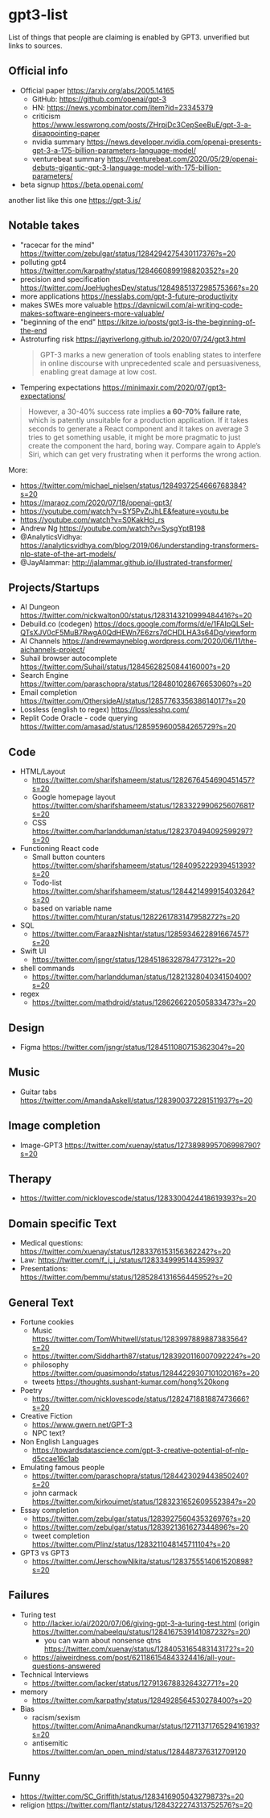 # gpt3-list

List of things that people are claiming is enabled by GPT3. unverified but links to sources.

## Official info

- Official paper https://arxiv.org/abs/2005.14165
  - GitHub: https://github.com/openai/gpt-3
  - HN: https://news.ycombinator.com/item?id=23345379
  - criticism https://www.lesswrong.com/posts/ZHrpjDc3CepSeeBuE/gpt-3-a-disappointing-paper
  - nvidia summary https://news.developer.nvidia.com/openai-presents-gpt-3-a-175-billion-parameters-language-model/
  - venturebeat summary https://venturebeat.com/2020/05/29/openai-debuts-gigantic-gpt-3-language-model-with-175-billion-parameters/
- beta signup https://beta.openai.com/

another list like this one https://gpt-3.is/

## Notable takes

- "racecar for the mind" https://twitter.com/zebulgar/status/1284294275430117376?s=20
- polluting gpt4 https://twitter.com/karpathy/status/1284660899198820352?s=20
- precision and specification https://twitter.com/JoeHughesDev/status/1284985137298575366?s=20
- more applications https://nesslabs.com/gpt-3-future-productivity
- makes SWEs more valuable https://davnicwil.com/ai-writing-code-makes-software-engineers-more-valuable/
- "beginning of the end" https://kitze.io/posts/gpt3-is-the-beginning-of-the-end
- Astroturfing risk https://jayriverlong.github.io/2020/07/24/gpt3.html
  > GPT-3 marks a new generation of tools enabling states to interfere in online discourse with unprecedented scale and persuasiveness, enabling great damage at low cost.
- Tempering expectations https://minimaxir.com/2020/07/gpt3-expectations/

> However, a 30-40% success rate implies **a 60-70% failure rate**, which is patently unsuitable for a production application. If it takes seconds to generate a React component and it takes on average 3 tries to get something usable, it might be more pragmatic to just create the component the hard, boring way. Compare again to Apple’s Siri, which can get very frustrating when it performs the wrong action.

More:

- https://twitter.com/michael_nielsen/status/1284937254666768384?s=20
- https://maraoz.com/2020/07/18/openai-gpt3/
- https://youtube.com/watch?v=SY5PvZrJhLE&feature=youtu.be
- https://youtube.com/watch?v=S0KakHcj_rs
- Andrew Ng https://youtube.com/watch?v=SysgYptB198
- @AnalyticsVidhya: https://analyticsvidhya.com/blog/2019/06/understanding-transformers-nlp-state-of-the-art-models/
- @JayAlammar: http://jalammar.github.io/illustrated-transformer/

## Projects/Startups

- AI Dungeon https://twitter.com/nickwalton00/status/1283143210999484416?s=20
- Debuild.co (codegen) https://docs.google.com/forms/d/e/1FAIpQLSeI-QTsXJV0cF5MuB7RwgA0QdHEWn7E6zrs7dCHDLHA3s64Dg/viewform
- AI Channels https://andrewmayneblog.wordpress.com/2020/06/11/the-aichannels-project/
- Suhail browser autocomplete https://twitter.com/Suhail/status/1284562825084416000?s=20
- Search Engine https://twitter.com/paraschopra/status/1284801028676653060?s=20
- Email completion https://twitter.com/OthersideAI/status/1285776335638614017?s=20
- Lossless (english to regex) https://losslesshq.com/
- Replit Code Oracle - code querying https://twitter.com/amasad/status/1285959600584265729?s=20

## Code

- HTML/Layout 
  - https://twitter.com/sharifshameem/status/1282676454690451457?s=20
  - Google homepage layout https://twitter.com/sharifshameem/status/1283322990625607681?s=20
  - CSS https://twitter.com/harlandduman/status/1282370494092599297?s=20
- Functioning React code
  - Small button counters https://twitter.com/sharifshameem/status/1284095222939451393?s=20
  - Todo-list https://twitter.com/sharifshameem/status/1284421499915403264?s=20
  - based on variable name https://twitter.com/hturan/status/1282261783147958272?s=20
- SQL
  - https://twitter.com/FaraazNishtar/status/1285934622891667457?s=20
- Swift UI
  - https://twitter.com/jsngr/status/1284518632878477312?s=20
- shell commands
  - https://twitter.com/harlandduman/status/1282132804034150400?s=20
- regex
  - https://twitter.com/mathdroid/status/1286266220505833473?s=20


## Design

- Figma https://twitter.com/jsngr/status/1284511080715362304?s=20

## Music

- Guitar tabs https://twitter.com/AmandaAskell/status/1283900372281511937?s=20

## Image completion

- Image-GPT3 https://twitter.com/xuenay/status/1273898995706998790?s=20

## Therapy

- https://twitter.com/nicklovescode/status/1283300424418619393?s=20

## Domain specific Text

- Medical questions: https://twitter.com/xuenay/status/1283376153156362242?s=20
- Law: https://twitter.com/f_j_j_/status/1283349995144359937
- Presentations: https://twitter.com/bemmu/status/1285284131656445952?s=20

## General Text

- Fortune cookies
  - Music https://twitter.com/TomWhitwell/status/1283997889887383564?s=20
  - https://twitter.com/Siddharth87/status/1283920116007092224?s=20
  - philosophy https://twitter.com/quasimondo/status/1284422930710102016?s=20
  - tweets https://thoughts.sushant-kumar.com/hong%20kong
- Poetry
  - https://twitter.com/nicklovescode/status/1282471881887473666?s=20
- Creative Fiction
  - https://www.gwern.net/GPT-3
  - NPC text? 
- Non English Languages
  - https://towardsdatascience.com/gpt-3-creative-potential-of-nlp-d5ccae16c1ab
- Emulating famous people
  - https://twitter.com/paraschopra/status/1284423029443850240?s=20
  - john carmack https://twitter.com/kirkouimet/status/1283231652609552384?s=20
- Essay completion
  - https://twitter.com/zebulgar/status/1283927560435326976?s=20
  - https://twitter.com/zebulgar/status/1283921361627344896?s=20
  - tweet completion https://twitter.com/Plinz/status/1283211048145711104?s=20
- GPT3 vs GPT3
  - https://twitter.com/JerschowNikita/status/1283755514061520898?s=20
  
## Failures

- Turing test
  - http://lacker.io/ai/2020/07/06/giving-gpt-3-a-turing-test.html (origin https://twitter.com/nabeelqu/status/1284167539141087232?s=20)
    - you can warn about nonsense qtns https://twitter.com/xuenay/status/1284053165483143172?s=20
  - https://aiweirdness.com/post/621186154843324416/all-your-questions-answered
- Technical Interviews
  - https://twitter.com/lacker/status/1279136788326432771?s=20
- memory
  - https://twitter.com/karpathy/status/1284928564530278400?s=20
- Bias
  - racism/sexism https://twitter.com/AnimaAnandkumar/status/1271137176529416193?s=20
  - antisemitic https://twitter.com/an_open_mind/status/1284487376312709120
  
## Funny

- https://twitter.com/SC_Griffith/status/1283416905043279873?s=20
- religion https://twitter.com/flantz/status/1284322274313752576?s=20
